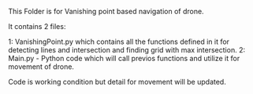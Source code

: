 This Folder is for Vanishing point based navigation of drone.

It contains 2 files:

1: VanishingPoint.py which contains all the functions defined in it for detecting lines and intersection and finding grid with max intersection.
2: Main.py  -  Python code which will call previos functions and utilize it for movement of drone.

Code is working condition but detail for movement will be updated.
